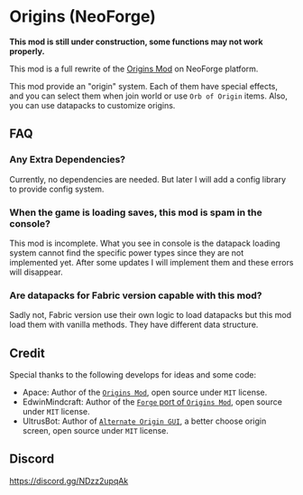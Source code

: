 # Origins (NeoForge)

**This mod is still under construction, some functions may not work properly.**

This mod is a full rewrite of the [Origins Mod](https://github.com/Apace100/origins-fabric) on NeoForge platform.

This mod provide an "origin" system. Each of them have special effects, and you can select them when join world or use
`Orb of Origin` items. Also, you can use datapacks to customize origins.

## FAQ

### Any Extra Dependencies?

Currently, no dependencies are needed. But later I will add a config library to provide config system.

### When the game is loading saves, this mod is spam in the console?

This mod is incomplete. What you see in console is the datapack loading system cannot find the specific power types
since they are not implemented yet. After some updates I will implement them and these errors will disappear.

### Are datapacks for Fabric version capable with this mod?

Sadly not, Fabric version use their own logic to load datapacks but this mod load them with vanilla methods. They have
different data structure.

## Credit

Special thanks to the following develops for ideas and some code:

- Apace: Author of the [`Origins Mod`](https://github.com/Apace100/origins-fabric), open source under `MIT` license.
- EdwinMindcraft: Author of the [`Forge` port of `Origins Mod`](https://github.com/EdwinMindcraft/origins-forge), open
  source under `MIT` license.
- UltrusBot: Author of [`Alternate Origin GUI`](https://github.com/UltrusBot/AltOriginGui), a better choose origin
  screen, open source under `MIT` license.

## Discord

https://discord.gg/NDzz2upqAk
